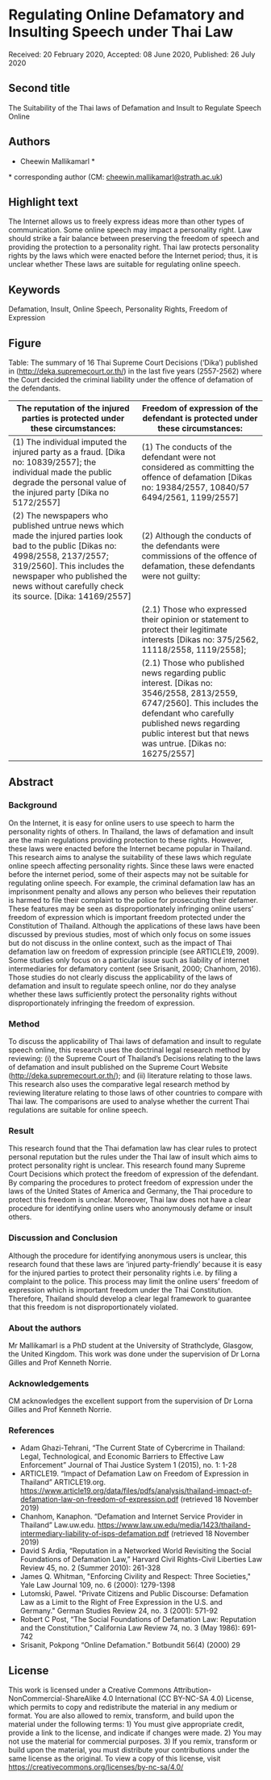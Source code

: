 # Regulating Online Defamatory and Insulting Speech under Thai Law

Received: 20 February 2020, Accepted: 08 June 2020, Published: 26 July 2020

## Second title

The Suitability of the Thai laws of Defamation and Insult to Regulate Speech Online

## Authors

- Cheewin Mallikamarl \* 

\* corresponding author (CM: cheewin.mallikamarl@strath.ac.uk)

## Highlight text

The Internet allows us to freely express ideas more than other types of communication. Some online speech may impact a personality right. Law should strike a fair balance between preserving the freedom of speech and providing the protection to a personality right. Thai law protects personality rights by the laws which were enacted before the Internet period; thus, it is unclear whether These laws are suitable for regulating online speech.

## Keywords

Defamation, Insult, Online Speech, Personality Rights, Freedom of Expression

## Figure

Table: The summary of 16 Thai Supreme Court Decisions (‘Dika’) published in (http://deka.supremecourt.or.th/) in the last five years (2557-2562) where the Court decided the criminal liability under the offence of defamation of the defendants.

| The reputation of the injured parties is protected under these circumstances: | Freedom of expression of the defendant is protected under these circumstances: |
|---|---|
| (1) The individual imputed the injured party as a fraud. [Dika no: 10839/2557]; the individual made the public degrade the personal value of the injured party [Dika no 5172/2557] | (1) The conducts of the defendant were not considered as committing the offence of defamation  [Dikas no: 19384/2557, 10840/57 6494/2561, 1199/2557] |
| (2) The newspapers who published untrue news which made the injured parties look bad to the public [Dikas no: 4998/2558, 2137/2557; 319/2560]. This includes the newspaper who published the news without carefully check its source. [Dika: 14169/2557] | (2) Although the conducts of the defendants were commissions of the offence of defamation, these defendants were not guilty: |
|   | (2.1) Those who expressed their opinion or statement to protect their legitimate interests [Dikas no: 375/2562, 11118/2558, 1119/2558]; |
|   | (2.1) Those who published news regarding public interest. [Dikas no: 3546/2558, 2813/2559, 6747/2560]. This includes the defendant who carefully published news regarding public interest but that news was untrue. [Dikas no: 16275/2557] |

## Abstract

### Background 

On the Internet, it is easy for online users to use speech to harm the personality rights of others. In Thailand, the laws of defamation and insult are the main regulations providing protection to these rights. However, these laws were enacted before the Internet became popular in Thailand. This research aims to analyse the suitability of these laws which regulate online speech affecting personality rights. Since these laws were enacted before the internet period, some of their aspects may not be suitable for regulating online speech. For example, the criminal defamation law has an imprisonment penalty and allows any person who believes their reputation is harmed to file their complaint to the police for prosecuting their defamer. These features may be seen as disproportionately infringing online users’ freedom of expression which is important freedom protected under the Constitution of Thailand.  Although the applications of these laws have been discussed by previous studies, most of which only focus on some issues but do not discuss in the online context, such as the impact of Thai defamation law on freedom of expression principle (see ARTICLE19, 2009). Some studies only focus on a particular issue such as liability of internet intermediaries for defamatory content (see Srisanit, 2000; Chanhom, 2016). Those studies do not clearly discuss the applicability of the laws of defamation and insult to regulate speech online, nor do they analyse whether these laws sufficiently protect the personality rights without disproportionately infringing the freedom of expression.

### Method

To discuss the applicability of Thai laws of defamation and insult to regulate speech online, this research uses the doctrinal legal research method by reviewing: (i) the Supreme Court of Thailand’s Decisions relating to the laws of defamation and insult published on the Supreme Court Website (http://deka.supremecourt.or.th/); and (ii) literature relating to those laws. This research also uses the comparative legal research method by reviewing literature relating to those laws of other countries to compare with Thai law. The comparisons are used to analyse whether the current Thai regulations are suitable for online speech.

### Result

This research found that the Thai defamation law has clear rules to protect personal reputation but the rules under the Thai law of insult which aims to protect personality right is unclear. This research found many Supreme Court Decisions which protect the freedom of expression of the defendant. By comparing the procedures to protect freedom of expression under the laws of the United States of America and Germany, the Thai procedure to protect this freedom is unclear. Moreover, Thai law does not have a clear procedure for identifying online users who anonymously defame or insult others. 

### Discussion and Conclusion

Although the procedure for identifying anonymous users is unclear, this research found that these laws are ‘injured party-friendly’ because it is easy for the injured parties to protect their personality rights i.e. by filing a complaint to the police. This process may limit the online users’ freedom of expression which is important freedom under the Thai Constitution. Therefore, Thailand should develop a clear legal framework to guarantee that this freedom is not disproportionately violated.

### About the authors

Mr Mallikamarl is a PhD student at the University of Strathclyde, Glasgow, the United Kingdom. This work was done under the supervision of Dr Lorna Gilles and Prof Kenneth Norrie.

### Acknowledgements

CM acknowledges the excellent support from the supervision of Dr Lorna Gilles and Prof Kenneth Norrie. 

### References

- Adam Ghazi-Tehrani, “The Current State of Cybercrime in Thailand: Legal, Technological, and Economic Barriers to Effective Law Enforcement” Journal of Thai Justice System 1 (2015), no. 1: 1-28
- ARTICLE19. “Impact of Defamation Law on Freedom of Expression in Thailand” ARTICLE19.org. https://www.article19.org/data/files/pdfs/analysis/thailand-impact-of-defamation-law-on-freedom-of-expression.pdf (retrieved 18 November 2019)
- Chanhom, Kanaphon. “Defamation and Internet Service Provider in Thailand” Law.uw.edu. https://www.law.uw.edu/media/1423/thailand-intermediary-liability-of-isps-defamation.pdf (retrieved 18 November 2019)
- David S Ardia, “Reputation in a Networked World Revisiting the Social Foundations of Defamation Law,” Harvard Civil Rights-Civil Liberties Law Review 45, no. 2 (Summer 2010): 261-328
- James Q. Whitman, "Enforcing Civility and Respect: Three Societies," Yale Law Journal
109, no. 6 (2000): 1279-1398
- Lutomski, Pawel. "Private Citizens and Public Discourse: Defamation Law as a Limit to the Right of Free Expression in the U.S. and Germany." German Studies Review 24, no. 3 (2001): 571-92
- Robert C Post, “The Social Foundations of Defamation Law: Reputation and the Constitution,” California Law Review 74, no. 3 (May 1986): 691-742
- Srisanit, Pokpong “Online Defamation.” Botbundit 56(4) (2000) 29

## License
 
This work is licensed under a Creative Commons Attribution-NonCommercial-ShareAlike 4.0 International (CC BY-NC-SA 4.0) License, which permits to copy and redistribute the material in any medium or format. You are also allowed to remix, transform, and build upon the material under the following terms: 1) You must give appropriate credit, provide a link to the license, and indicate if changes were made. 2) You may not use the material for commercial purposes. 3) If you remix, transform or build upon the material, you must distribute your contributions under the same license as the original. To view a copy of this license, visit https://creativecommons.org/licenses/by-nc-sa/4.0/